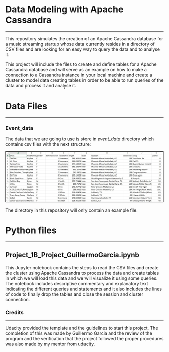 # Data Modeling with Apache Cassandra
***
This repository simulates the creation of an Apache Cassandra database for a music streaming startup whose data currently resides in a directory of CSV files and are looking for an easy way to query the data and to analyse it. 

This project will include the files to create and define tables for a Apache Cassandra database and will serve as an example on how to make a connection to a Cassandra instance in your local machine and create a cluster to model data creating tables in order to be able to run queries of the data and process it and analyse it. 

# Data Files
***
### Event_data
The data that we are going to use is store in <em>event_data</em> directory which contains csv files with the next structure:

![alt text](https://raw.githubusercontent.com/Gares95/Data-Modeling_Apache-Cassandra/master/images/image_event_datafile_new.jpg)

The directory in this repository will only contain an example file.

# Python files
***
## Project_1B_Project_GuillermoGarcia.ipynb

This Jupyter notebook contains the steps to read the CSV files and create the cluster using Apache Cassandra to process the data and create tables in which we will load this data and we will visualize it using some queries. The notebook includes descriptive commentary and explanatory text indicating the different queries and statements and it also includes the lines of code to finally drop the tables and close the session and cluster connection.


### Credits
***
Udacity provided the template and the guidelines to start this project.
The completion of this was made by Guillermo Garcia and the review of the program and the verification that the project followed the proper procedures was also made by my mentor from udacity.
